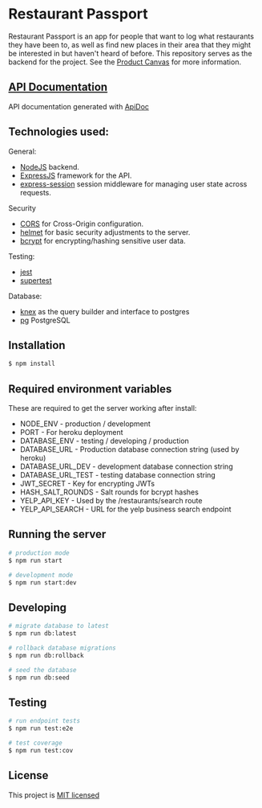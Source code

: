 # Restaurant Passport

Restaurant Passport is an app for people that want to log what restaurants they have been to, as well as find new places in their area that they might be interested in but haven't heard of before.
This repository serves as the backend for the project. See the [Product Canvas](https://docs.google.com/document/d/1mw1DhTwas-AW_0jQtWr1EpigJKfQa2jW4-wGprVToLw/edit?usp=sharing) for more information.

## [API Documentation](https://restaurant-passport-apidocs.netlify.com/)

API documentation generated with [ApiDoc](https://apidocjs.com/)

## Technologies used:

General:

- [NodeJS](https://nodejs.org/en/) backend.
- [ExpressJS](https://expressjs.com/) framework for the API.
- [express-session](https://www.npmjs.com/package/express-session) session middleware for managing user state across requests.

Security

- [CORS](https://www.npmjs.com/package/cors) for Cross-Origin configuration.
- [helmet](https://www.npmjs.com/package/helmet) for basic security adjustments to the server.
- [bcrypt](https://www.npmjs.com/package/bcrypt) for encrypting/hashing sensitive user data.

Testing:

- [jest](https://www.npmjs.com/package/jest)
- [supertest](https://www.npmjs.com/package/supertest)

Database:

- [knex](https://www.npmjs.com/package/knex) as the query builder and interface to postgres
- [pg](https://www.npmjs.com/package/pg) PostgreSQL

## Installation

```bash
$ npm install
```

## Required environment variables

These are required to get the server working after install:

- NODE_ENV - production / development
- PORT - For heroku deployment
- DATABASE_ENV - testing / developing / production
- DATABASE_URL - Production database connection string (used by heroku)
- DATABASE_URL_DEV - development database connection string
- DATABASE_URL_TEST - testing database connection string
- JWT_SECRET - Key for encrypting JWTs
- HASH_SALT_ROUNDS - Salt rounds for bcrypt hashes
- YELP_API_KEY - Used by the /restaurants/search route
- YELP_API_SEARCH - URL for the yelp business search endpoint

## Running the server

```bash
# production mode
$ npm run start

# development mode
$ npm run start:dev
```

## Developing

```bash
# migrate database to latest
$ npm run db:latest

# rollback database migrations
$ npm run db:rollback

# seed the database
$ npm run db:seed
```

## Testing

```bash
# run endpoint tests
$ npm run test:e2e

# test coverage
$ npm run test:cov
```

## License

This project is [MIT licensed](LICENSE)
